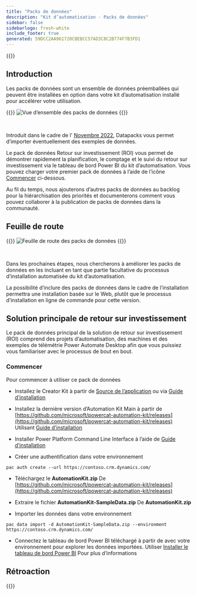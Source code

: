 ```yaml
---
title: "Packs de données"
description: "Kit d’automatisation - Packs de données"
sidebar: false
sidebarlogo: fresh-white
include_footer: true
generated: 59DCC2AA961720CBEBCC57AD3C8C2B774F7B3FD1
---
```


{{<toc>}}

## Introduction

Les packs de données sont un ensemble de données préemballées qui peuvent être installées en option dans votre kit d’automatisation installé pour accélérer votre utilisation.

{{<border>}}
![Vue d’ensemble des packs de données](https://powercat-automation-kit.azureedge.net/releases/november-2022/DataPacks.svg)
{{</border>}}

<br/>

Introduit dans le cadre de l' [Novembre 2022](/fr/releases/november-2022), Datapacks vous permet d’importer éventuellement des exemples de données.

Le pack de données Retour sur investissement (ROI) vous permet de démontrer rapidement la planification, le comptage et le suivi du retour sur investissement via le tableau de bord Power BI du kit d’automatisation. Vous pouvez charger votre premier pack de données à l’aide de l’icône [Commencer](/fr#getting-started) ci-dessous.

Au fil du temps, nous ajouterons d’autres packs de données au backlog pour la hiérarchisation des priorités et documenterons comment vous pouvez collaborer à la publication de packs de données dans la communauté.

## Feuille de route

{{<border>}}
![Feuille de route des packs de données](https://powercat-automation-kit.azureedge.net/releases/november-2022/DataPacks-WhatsNext.svg?v=1)
{{</border>}}

<br/>

Dans les prochaines étapes, nous chercherons à améliorer les packs de données en les incluant en tant que partie facultative du processus d’installation automatisée du kit d’automatisation.

La possibilité d’inclure des packs de données dans le cadre de l’installation permettra une installation basée sur le Web, plutôt que le processus d’installation en ligne de commande pour cette version.

## Solution principale de retour sur investissement

Le pack de données principal de la solution de retour sur investissement (ROI) comprend des projets d’automatisation, des machines et des exemples de télémétrie Power Automate Desktop afin que vous puissiez vous familiariser avec le processus de bout en bout.

### Commencer

Pour commencer à utiliser ce pack de données

- Installez le Creator Kit à partir de [Source de l’application](https://appsource.microsoft.com/product/dynamics-365/microsoftpowercatarch.creatorkit1) ou via [Guide d’installation](https://learn.microsoft.com/power-platform/guidance/creator-kit/setup)

- Installez la dernière version d’Automation Kit Main à partir de [https://github.com/microsoft/powercat-automation-kit/releases](https://github.com/microsoft/powercat-automation-kit/releases) Utilisant [Guide d’installation](https://learn.microsoft.com/power-automate/guidance/automation-kit/setup/main)

- Installer Power Platform Command Line Interface à l’aide de [Guide d’installation](https://learn.microsoft.com/power-platform/developer/cli/introduction)

- Créer une authentification dans votre environnement

```pwsh
pac auth create --url https://contoso.crm.dynamics.com/
```

- Téléchargez le **AutomationKit.zip** De [https://github.com/microsoft/powercat-automation-kit/releases](https://github.com/microsoft/powercat-automation-kit/releases)

- Extraire le fichier **AutomationKit-SampleData.zip** De **AutomationKit.zip**

- Importer les données dans votre environnement

```pwsh
pac data import -d AutomationKit-SampleData.zip --environment https://contoso.crm.dynamics.com/ 
```

- Connectez le tableau de bord Power BI téléchargé à partir de avec votre environnement pour explorer les données importées. Utiliser [Installer le tableau de bord Power BI](/fr/get-started/install-powerbi-dashboard) Pour plus d’informations

## Rétroaction

{{<questions name="/content/fr/features/datapacks.json" completed="Merci de nous avoir fait part de vos commentaires" showNavigationButtons="false" locale="fr">}}
